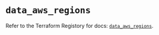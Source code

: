 # `data_aws_regions`

Refer to the Terraform Registory for docs: [`data_aws_regions`](https://registry.terraform.io/providers/hashicorp/aws/5.13.0/docs/data-sources/regions).
